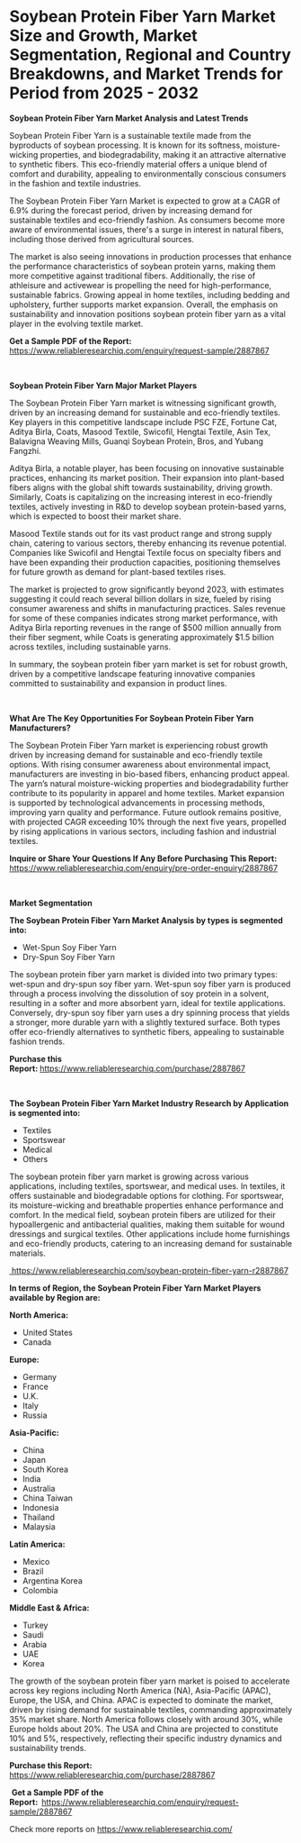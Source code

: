 <p><h1>Soybean Protein Fiber Yarn Market Size and Growth, Market Segmentation, Regional and Country Breakdowns, and Market Trends for Period from 2025 -  2032</h1></p><p><strong>Soybean Protein Fiber Yarn Market Analysis and Latest Trends</strong></p>
<p><p>Soybean Protein Fiber Yarn is a sustainable textile made from the byproducts of soybean processing. It is known for its softness, moisture-wicking properties, and biodegradability, making it an attractive alternative to synthetic fibers. This eco-friendly material offers a unique blend of comfort and durability, appealing to environmentally conscious consumers in the fashion and textile industries.</p><p>The Soybean Protein Fiber Yarn Market is expected to grow at a CAGR of 6.9% during the forecast period, driven by increasing demand for sustainable textiles and eco-friendly fashion. As consumers become more aware of environmental issues, there's a surge in interest in natural fibers, including those derived from agricultural sources. </p><p>The market is also seeing innovations in production processes that enhance the performance characteristics of soybean protein yarns, making them more competitive against traditional fibers. Additionally, the rise of athleisure and activewear is propelling the need for high-performance, sustainable fabrics. Growing appeal in home textiles, including bedding and upholstery, further supports market expansion. Overall, the emphasis on sustainability and innovation positions soybean protein fiber yarn as a vital player in the evolving textile market.</p></p>
<p><strong>Get a Sample PDF of the Report:&nbsp;</strong> <a href="https://www.reliableresearchiq.com/enquiry/request-sample/2887867?utm_campaign=3202&utm_medium=2&utm_source=Github&utm_content=ia&utm_term=14032025&utm_id=soybean-protein-fiber-yarn">https://www.reliableresearchiq.com/enquiry/request-sample/2887867</a></p>
<p>&nbsp;</p>
<p><strong>Soybean Protein Fiber Yarn Major Market Players</strong></p>
<p><p>The Soybean Protein Fiber Yarn market is witnessing significant growth, driven by an increasing demand for sustainable and eco-friendly textiles. Key players in this competitive landscape include PSC FZE, Fortune Cat, Aditya Birla, Coats, Masood Textile, Swicofil, Hengtai Textile, Asin Tex, Balavigna Weaving Mills, Guanqi Soybean Protein, Bros, and Yubang Fangzhi.</p><p>Aditya Birla, a notable player, has been focusing on innovative sustainable practices, enhancing its market position. Their expansion into plant-based fibers aligns with the global shift towards sustainability, driving growth. Similarly, Coats is capitalizing on the increasing interest in eco-friendly textiles, actively investing in R&D to develop soybean protein-based yarns, which is expected to boost their market share.</p><p>Masood Textile stands out for its vast product range and strong supply chain, catering to various sectors, thereby enhancing its revenue potential. Companies like Swicofil and Hengtai Textile focus on specialty fibers and have been expanding their production capacities, positioning themselves for future growth as demand for plant-based textiles rises.</p><p>The market is projected to grow significantly beyond 2023, with estimates suggesting it could reach several billion dollars in size, fueled by rising consumer awareness and shifts in manufacturing practices. Sales revenue for some of these companies indicates strong market performance, with Aditya Birla reporting revenues in the range of $500 million annually from their fiber segment, while Coats is generating approximately $1.5 billion across textiles, including sustainable yarns.</p><p>In summary, the soybean protein fiber yarn market is set for robust growth, driven by a competitive landscape featuring innovative companies committed to sustainability and expansion in product lines.</p></p>
<p>&nbsp;</p>
<p><strong>What Are The Key Opportunities For Soybean Protein Fiber Yarn Manufacturers?</strong></p>
<p><p>The Soybean Protein Fiber Yarn market is experiencing robust growth driven by increasing demand for sustainable and eco-friendly textile options. With rising consumer awareness about environmental impact, manufacturers are investing in bio-based fibers, enhancing product appeal. The yarn’s natural moisture-wicking properties and biodegradability further contribute to its popularity in apparel and home textiles. Market expansion is supported by technological advancements in processing methods, improving yarn quality and performance. Future outlook remains positive, with projected CAGR exceeding 10% through the next five years, propelled by rising applications in various sectors, including fashion and industrial textiles.</p></p>
<p><strong>Inquire or Share Your Questions If Any Before Purchasing This Report:</strong> <a href="https://www.reliableresearchiq.com/enquiry/pre-order-enquiry/2887867?utm_campaign=3202&utm_medium=2&utm_source=Github&utm_content=ia&utm_term=14032025&utm_id=soybean-protein-fiber-yarn">https://www.reliableresearchiq.com/enquiry/pre-order-enquiry/2887867</a></p>
<p>&nbsp;</p>
<p><strong>Market Segmentation</strong></p>
<p><strong>The Soybean Protein Fiber Yarn Market Analysis by types is segmented into:</strong></p>
<p><ul><li>Wet-Spun Soy Fiber Yarn</li><li>Dry-Spun Soy Fiber Yarn</li></ul></p>
<p><p>The soybean protein fiber yarn market is divided into two primary types: wet-spun and dry-spun soy fiber yarn. Wet-spun soy fiber yarn is produced through a process involving the dissolution of soy protein in a solvent, resulting in a softer and more absorbent yarn, ideal for textile applications. Conversely, dry-spun soy fiber yarn uses a dry spinning process that yields a stronger, more durable yarn with a slightly textured surface. Both types offer eco-friendly alternatives to synthetic fibers, appealing to sustainable fashion trends.</p></p>
<p><strong>Purchase this Report:&nbsp;</strong><a href="https://www.reliableresearchiq.com/purchase/2887867?utm_campaign=3202&utm_medium=2&utm_source=Github&utm_content=ia&utm_term=14032025&utm_id=soybean-protein-fiber-yarn">https://www.reliableresearchiq.com/purchase/2887867</a></p>
<p>&nbsp;</p>
<p><strong>The Soybean Protein Fiber Yarn Market Industry Research by Application is segmented into:</strong></p>
<p><ul><li>Textiles</li><li>Sportswear</li><li>Medical</li><li>Others</li></ul></p>
<p><p>The soybean protein fiber yarn market is growing across various applications, including textiles, sportswear, and medical uses. In textiles, it offers sustainable and biodegradable options for clothing. For sportswear, its moisture-wicking and breathable properties enhance performance and comfort. In the medical field, soybean protein fibers are utilized for their hypoallergenic and antibacterial qualities, making them suitable for wound dressings and surgical textiles. Other applications include home furnishings and eco-friendly products, catering to an increasing demand for sustainable materials.</p></p>
<p><a href="https://www.reliableresearchiq.com/soybean-protein-fiber-yarn-r2887867?utm_campaign=3202&utm_medium=2&utm_source=Github&utm_content=ia&utm_term=14032025&utm_id=soybean-protein-fiber-yarn">&nbsp;https://www.reliableresearchiq.com/soybean-protein-fiber-yarn-r2887867</a></p>
<p><strong>In terms of Region, the Soybean Protein Fiber Yarn Market Players available by Region are:</strong></p>
<p>
    <p> <strong> North America: </strong>
        <ul>
            <li>United States</li>
            <li>Canada</li>
        </ul>
        </p> 
    <p> <strong> Europe: </strong>
        <ul>
            <li>Germany</li>
            <li>France</li>
            <li>U.K.</li>
            <li>Italy</li>
            <li>Russia</li>
        </ul>
        </p> 
    <p> <strong> Asia-Pacific: </strong>
        <ul>
            <li>China</li>
            <li>Japan</li>
            <li>South Korea</li>
            <li>India</li>
            <li>Australia</li>
            <li>China Taiwan</li>
            <li>Indonesia</li>
            <li>Thailand</li>
            <li>Malaysia</li>
        </ul>
        </p> 
    <p> <strong> Latin America: </strong>
        <ul>
            <li>Mexico</li>
            <li>Brazil</li>
            <li>Argentina Korea</li>
            <li>Colombia</li>
        </ul>
        </p> 
    <p> <strong> Middle East & Africa: </strong>
        <ul>
            <li>Turkey</li>
            <li>Saudi</li>
            <li>Arabia</li>
            <li>UAE</li>
            <li>Korea</li>
        </ul>
    </p>
    </p>
<p><p>The growth of the soybean protein fiber yarn market is poised to accelerate across key regions including North America (NA), Asia-Pacific (APAC), Europe, the USA, and China. APAC is expected to dominate the market, driven by rising demand for sustainable textiles, commanding approximately 35% market share. North America follows closely with around 30%, while Europe holds about 20%. The USA and China are projected to constitute 10% and 5%, respectively, reflecting their specific industry dynamics and sustainability trends.</p></p>
<p><strong>Purchase this Report: </strong><a href="https://www.reliableresearchiq.com/purchase/2887867?utm_campaign=3202&utm_medium=2&utm_source=Github&utm_content=ia&utm_term=14032025&utm_id=soybean-protein-fiber-yarn">https://www.reliableresearchiq.com/purchase/2887867</a></p>
<p>&nbsp;<strong>Get a Sample PDF of the Report:&nbsp;&nbsp;</strong><a href="https://www.reliableresearchiq.com/enquiry/request-sample/2887867?utm_campaign=3202&utm_medium=2&utm_source=Github&utm_content=ia&utm_term=14032025&utm_id=soybean-protein-fiber-yarn">https://www.reliableresearchiq.com/enquiry/request-sample/2887867</a></p>
<p><strong></strong></p>
<p>Check more reports on <a href="https://www.reliableresearchiq.com/?utm_campaign=3202&utm_medium=2&utm_source=Github&utm_content=ia&utm_term=14032025&utm_id=soybean-protein-fiber-yarn">https://www.reliableresearchiq.com/</a></p>